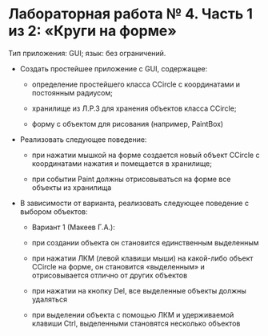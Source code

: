 # Лабораторная работа № 4. Часть 1 из 2: «Круги на форме»

Тип приложения: GUI; язык: без ограничений.
*	Создать простейшее приложение с GUI, содержащее:

    +	определение простейшего класса CCircle с координатами и постоянным радиусом;
  
    +	хранилище из Л.Р.3 для хранения объектов класса CCircle;
  
    +	форму с объектом для рисования (например, PaintBox)
  
*	Реализовать следующее поведение:

    +	при нажатии мышкой на форме создается новый объект CCircle с координатами нажатия
      и помещается в хранилище;
  
    +	при событии Paint должны отрисовываться на форме все объекты из хранилища
  
*	В зависимости от варианта, реализовать следующее поведение с выбором объектов:

    +	Вариант 1 (Макеев Г.А.):
  
    +	при создании объекта он становится единственным выделенным
  
    +	при нажатии ЛКМ (левой клавиши мыши) на какой-либо объект CCircle на форме,
      он становится «выделенным» и отрисовывается отлично от других объектов
  
    +	при нажатии на кнопку Del, все выделенные объекты должны удаляться
  
    +	при выделении объекта с помощью ЛКМ и удерживаемой клавиши Ctrl, выделенными становятся несколько объектов
